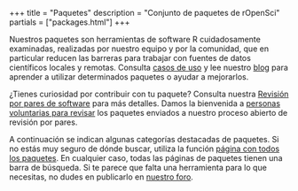 +++
title = "Paquetes"
description = "Conjunto de paquetes de rOpenSci"
partials = ["packages.html"]
+++

Nuestros paquetes son herramientas de software R cuidadosamente examinadas, realizadas por nuestro equipo y por la comunidad, que en particular reducen las barreras para trabajar con fuentes de datos científicos locales y remotas.
Consulta [casos de uso](https://discuss.ropensci.org/c/usecases/) y lee nuestro [blog](/blog/) para aprender a utilizar determinados paquetes o ayudar a mejorarlos.

¿Tienes curiosidad por contribuir con tu paquete?
Consulta nuestra [Revisión por pares de software](/software-review/) para más detalles.
Damos la bienvenida a [personas voluntarias para revisar](https://devguide.ropensci.org/softwarereviewintro.html#whyreview) los paquetes enviados a nuestro proceso abierto de revisión por pares.

A continuación se indican algunas categorías destacadas de paquetes.
Si no estás muy seguro de dónde buscar, utiliza la función [página con todos los paquetes](/packages/all/).
En cualquier caso, todas las páginas de paquetes tienen una barra de búsqueda.
Si te parece que falta una herramienta para lo que necesitas, no dudes en publicarlo en [nuestro foro](https://discuss.ropensci.org).


